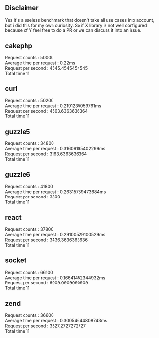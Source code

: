## Disclaimer

Yes it's a useless benchmark that doesn't take all use cases into account, 
but i did this for my own curiosity. So if X library is not well configured because of Y feel
free to do a PR or we can discuss it into an issue.

## cakephp          
                                          
Request counts : 50000                                                                                                                                       
Average time per request : 0.22ms                                                                                            
Request per second : 4545.4545454545                                                                                        
Total time 11               
                                                                                                 
## curl            
                                     
Request counts : 50200                                                                                                       
Average time per request : 0.2191235059761ms                                                                                  
Request per second : 4563.6363636364                                                                                           
Total time 11     
                                                                                                             
## guzzle5     
                                           
Request counts : 34800                                                                                                         
Average time per request : 0.31609195402299ms                                                                                  
Request per second : 3163.6363636364                                                                                           
Total time 11                                                                                                                  

## guzzle6       
                                         
Request counts : 41800                                                                                                         
Average time per request : 0.26315789473684ms                                                                                  
Request per second : 3800                                                                                                      
Total time 11      
                                                                                                            
## react       
                                           
Request counts : 37800                                                                                                         
Average time per request : 0.29100529100529ms                                                                                  
Request per second : 3436.3636363636                                                                                           
Total time 11                  
                                                                                                
## socket    
                                             
Request counts : 66100                                                                                                         
Average time per request : 0.16641452344932ms                                                                                  
Request per second : 6009.0909090909                                                                                           
Total time 11                                                                                                                  

## zend    
                                               
Request counts : 36600                                                                                                         
Average time per request : 0.30054644808743ms                                                                                  
Request per second : 3327.2727272727                                                                                           
Total time 11              
